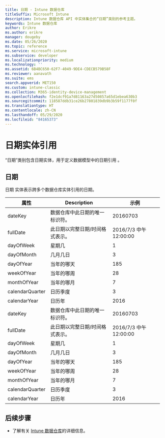 ```yaml
---
title: 日期 - Intune 数据仓库
titleSuffix: Microsoft Intune
description: Intune 数据仓库 API 中实体集合的“日期”类别的参考主题。
keywords: Intune 数据仓库
author: Erikre
ms.author: erikre
manager: dougeby
ms.date: 05/26/2020
ms.topic: reference
ms.service: microsoft-intune
ms.subservice: developer
ms.localizationpriority: medium
ms.technology: ''
ms.assetid: 6B4BC650-62F7-4049-9DE4-CDECB579B58F
ms.reviewer: aanavath
ms.suite: ems
search.appverid: MET150
ms.custom: intune-classic
ms.collection: M365-identity-device-management
ms.openlocfilehash: f2e1dcf91a7d81163a27d50857a65d1ebea630b3
ms.sourcegitcommit: 118587ddb31ce26b27801839db9b3b59f1177f0f
ms.translationtype: HT
ms.contentlocale: zh-CN
ms.lasthandoff: 05/29/2020
ms.locfileid: "84165373"
---
```

# <a name="reference-for-dates-entity"></a>日期实体引用

“日期”类别包含日期实体，用于定义数据模型中的日期引用   。

## <a name="dates"></a>日期

日期  实体表示跨多个数据仓库实体引用的日期。


|    属性     |                      Description                       |       示例        |
|-----------------|--------------------------------------------------------|----------------------|
|     dateKey     | 数据仓库中此日期的唯一标识符。 |       20160703       |
|    fullDate     |    此日期以完整日期/时间格式表示。     | 2016/7/3 中午 12:00:00 |
|    dayOfWeek    |                      星期几                       |          1           |
|   dayOfMonth    |                      几月几日                      |          3           |
|    dayOfYear    |                      当年的哪天                       |         185          |
|   weekOfYear    |                      当年的哪周                      |          28          |
|   monthOfYear   |                   当年的哪月                    |          7           |
| calendarQuarter |                    日历季度                    |          3           |
|  calendarYear   |                     日历年                      |         2016         |
|     dateKey     | 数据仓库中此日期的唯一标识符。 |       20160703       |
|    fullDate     |    此日期以完整日期/时间格式表示。     | 2016/7/3 中午 12:00:00 |
|    dayOfWeek    |                      星期几                       |          1           |
|   dayOfMonth    |                      几月几日                      |          3           |
|    dayOfYear    |                      当年的哪天                       |         185          |
|   weekOfYear    |                      当年的哪周                      |          28          |
|   monthOfYear   |                   当年的哪月                    |          7           |
| calendarQuarter |                    日历季度                    |          3           |
|  calendarYear   |                     日历年                      |         2016         |

## <a name="next-steps"></a>后续步骤

- 了解有关 [Intune 数据仓库](reports-nav-create-intune-reports.md)的详细信息。
